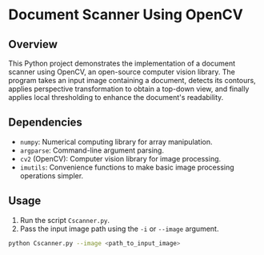 # Document Scanner Using OpenCV

## Overview

This Python project demonstrates the implementation of a document scanner using OpenCV, an open-source computer vision library. The program takes an input image containing a document, detects its contours, applies perspective transformation to obtain a top-down view, and finally applies local thresholding to enhance the document's readability.

## Dependencies

- `numpy`: Numerical computing library for array manipulation.
- `argparse`: Command-line argument parsing.
- `cv2` (OpenCV): Computer vision library for image processing.
- `imutils`: Convenience functions to make basic image processing operations simpler.

## Usage

1. Run the script `Cscanner.py`.
2. Pass the input image path using the `-i` or `--image` argument.

```bash
python Cscanner.py --image <path_to_input_image>
```
